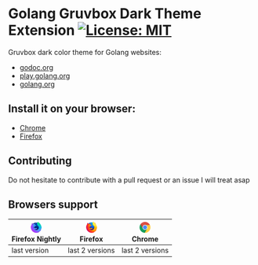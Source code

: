 # Golang Gruvbox Dark Theme Extension [![License: MIT](https://img.shields.io/badge/License-MIT-blue.svg)](https://opensource.org/licenses/MIT)

Gruvbox dark color theme for Golang websites:
- [godoc.org](https://godoc.org/)
- [play.golang.org](https://play.golang.org/)
- [golang.org](https://golang.org/)

## Install it on your browser:
- [Chrome](https://chrome.google.com/webstore/detail/gruvboxgolanggo/ddljomaonjakacogogcccjinmokddook)
- [Firefox](https://addons.mozilla.org/fr/firefox/addon/gruvboxgolang-go/)

## Contributing
Do not hesitate to contribute with a pull request or an issue I will treat asap

## Browsers support

| [<img src="./icon/browsers/firefox_nightly_48x48.png" alt="Firefox" width="24px" height="24px" />](https://www.mozilla.org/fr/firefox/channel/desktop/)</br>Firefox Nightly | [<img src="./icon/browsers/firefox_48x48.png" alt="Firefox" width="24px" height="24px" />](https://www.mozilla.org/fr/firefox/channel/desktop/)</br>Firefox | [<img src="./icon/browsers/chrome_48x48.png" alt="Chrome" width="24px" height="24px" />](https://www.google.fr/chrome/index.html)</br>Chrome |
| --------- | --------- | --------- |
| last version| last 2 versions| last 2 versions
